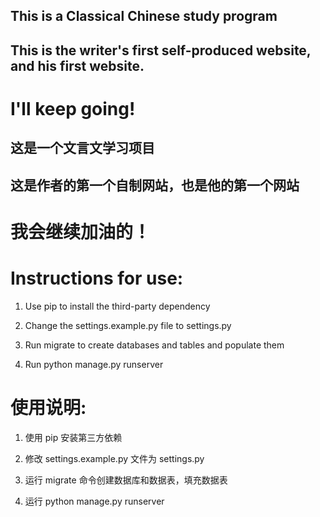 ## This is a Classical Chinese study program
## This is the writer's first self-produced website, and his first website. 
# I'll keep going!

## 这是一个文言文学习项目
## 这是作者的第一个自制网站，也是他的第一个网站
# 我会继续加油的！

# Instructions for use:

1. Use pip to install the third-party dependency

2. Change the settings.example.py file to settings.py

3. Run migrate to create databases and tables and populate them

4. Run python manage.py runserver


# 使用说明:

1. 使用 pip 安装第三方依赖

2. 修改 settings.example.py 文件为 settings.py

3. 运行 migrate 命令创建数据库和数据表，填充数据表

4. 运行 python manage.py runserver